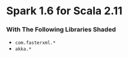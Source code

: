 # Spark 1.6 for Scala 2.11

### With The Following Libraries Shaded

* `com.fasterxml.*`
* `akka.*`
